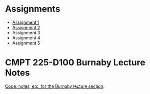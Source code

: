 # Assignments

- [Assignment 1](assignments/a1)
- [Assignment 2](assignments/a2)
- Assignment 3
- Assignment 4
- Assignment 5

# CMPT 225-D100 Burnaby Lecture Notes

[Code, notes, etc. for the Burnaby lecture section](lecture_notes/).
